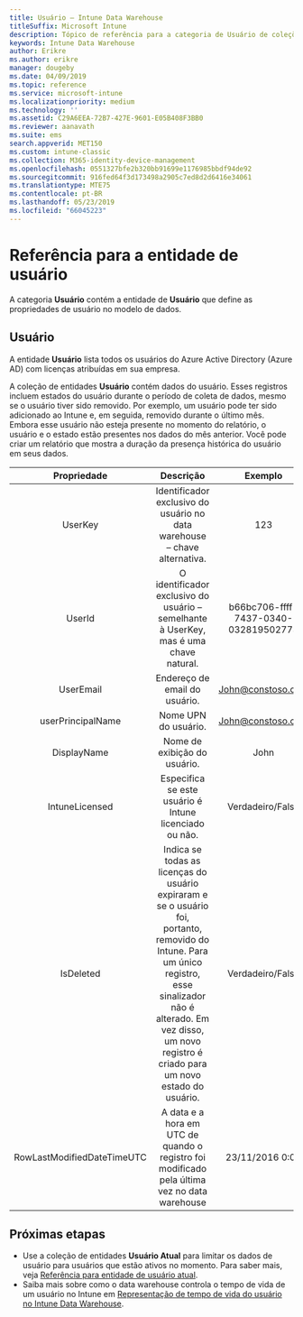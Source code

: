 ```yaml
---
title: Usuário – Intune Data Warehouse
titleSuffix: Microsoft Intune
description: Tópico de referência para a categoria de Usuário de coleções de entidade na API Intune Data Warehouse.
keywords: Intune Data Warehouse
author: Erikre
ms.author: erikre
manager: dougeby
ms.date: 04/09/2019
ms.topic: reference
ms.service: microsoft-intune
ms.localizationpriority: medium
ms.technology: ''
ms.assetid: C29A6EEA-72B7-427E-9601-E05B408F3BB0
ms.reviewer: aanavath
ms.suite: ems
search.appverid: MET150
ms.custom: intune-classic
ms.collection: M365-identity-device-management
ms.openlocfilehash: 0551327bfe2b320bb91699e1176985bbdf94de92
ms.sourcegitcommit: 916fed64f3d173498a2905c7ed8d2d6416e34061
ms.translationtype: MTE75
ms.contentlocale: pt-BR
ms.lasthandoff: 05/23/2019
ms.locfileid: "66045223"
---
```

# <a name="reference-for-user-entity"></a>Referência para a entidade de usuário

A categoria **Usuário** contém a entidade de **Usuário** que define as propriedades de usuário no modelo de dados.

## <a name="user"></a>Usuário

A entidade **Usuário** lista todos os usuários do Azure Active Directory (Azure AD) com licenças atribuídas em sua empresa.

A coleção de entidades **Usuário** contém dados do usuário. Esses registros incluem estados do usuário durante o período de coleta de dados, mesmo se o usuário tiver sido removido. Por exemplo, um usuário pode ter sido adicionado ao Intune e, em seguida, removido durante o último mês. Embora esse usuário não esteja presente no momento do relatório, o usuário e o estado estão presentes nos dados do mês anterior. Você pode criar um relatório que mostra a duração da presença histórica do usuário em seus dados.

|          Propriedade          |                                                                                                           Descrição                                                                                                          |                Exemplo               |
|:--------------------------:|:------------------------------------------------------------------------------------------------------------------------------------------------------------------------------------------------------------------------------:|:------------------------------------:|
| UserKey                    | Identificador exclusivo do usuário no data warehouse – chave alternativa.                                                                                                                                                         | 123                                  |
| UserId                     | O identificador exclusivo do usuário – semelhante à UserKey, mas é uma chave natural.                                                                                                                                                    | b66bc706-ffff-7437-0340-032819502773 |
| UserEmail                  | Endereço de email do usuário.                                                                                                                                                                                                     | John@constoso.com                    |
| userPrincipalName                        | Nome UPN do usuário.                                                                                                                                                                                               | John@constoso.com                    |
| DisplayName                | Nome de exibição do usuário.                                                                                                                                                                                                      | John                                 |
| IntuneLicensed             | Especifica se este usuário é Intune licenciado ou não.                                                                                                                                                                              | Verdadeiro/Falso                           |
| IsDeleted                  | Indica se todas as licenças do usuário expiraram e se o usuário foi, portanto, removido do Intune. Para um único registro, esse sinalizador não é alterado. Em vez disso, um novo registro é criado para um novo estado do usuário. | Verdadeiro/Falso                           |
| RowLastModifiedDateTimeUTC | A data e a hora em UTC de quando o registro foi modificado pela última vez no data warehouse                                                                                                                                                 | 23/11/2016 0:00                      |


## <a name="next-steps"></a>Próximas etapas
 - Use a coleção de entidades **Usuário Atual** para limitar os dados de usuário para usuários que estão ativos no momento. Para saber mais, veja [Referência para entidade de usuário atual](reports-ref-current-user.md).
 - Saiba mais sobre como o data warehouse controla o tempo de vida de um usuário no Intune em [Representação de tempo de vida do usuário no Intune Data Warehouse](reports-ref-user-timeline.md).
